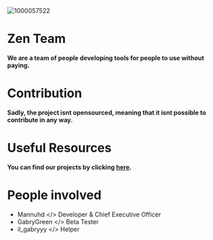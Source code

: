 ![1000057522](https://github.com/user-attachments/assets/2d876e98-789b-4a76-8e11-1653e143151c)

# Zen Team
**We are a team of people developing tools for people to use without paying.**

# Contribution
**Sadly, the project isnt opensourced, meaning that it isnt possible to contribute in any way.**

# Useful Resources
**You can find our projects by clicking [here](https://github.com/orgs/zen-teamm/repositories).**

# People involved
- Mannuhd </> Developer & Chief Executive Officer
- GabryGreen </> Beta Tester
- il_gabryyy </> Helper

<!--
made by mannuhd
<!--
